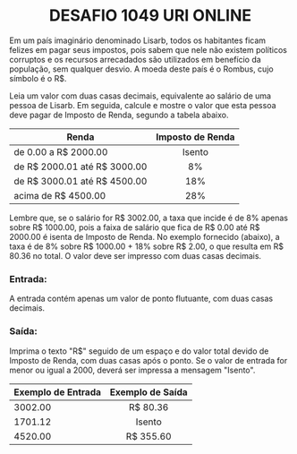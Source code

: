 <center><h1>DESAFIO 1049 URI ONLINE</h1></center>

<p>Em um país imaginário denominado Lisarb, todos os habitantes ficam felizes em pagar seus impostos, pois sabem que nele não existem políticos corruptos e os recursos arrecadados são utilizados em benefício da população, sem qualquer desvio. A moeda deste país é o Rombus, cujo símbolo é o R$.</p>

<p>Leia um valor com duas casas decimais, equivalente ao salário de uma pessoa de Lisarb. Em seguida, calcule e mostre o valor que esta pessoa deve pagar de Imposto de Renda, segundo a tabela abaixo.</p>



| Renda                        | Imposto de Renda |
| ---------------------------- | :--------------: |
| de 0.00 a R$ 2000.00         |      Isento      |
| de R$ 2000.01 até R$ 3000.00 |        8%        |
| de R$ 3000.01 até R$ 4500.00 |       18%        |
| acima de R$ 4500.00          |       28%        |

<p>Lembre que, se o salário for R$ 3002.00, a taxa que incide é de 8% apenas sobre R$ 1000.00, pois a faixa de salário que fica de R$ 0.00 até R$ 2000.00 é isenta de Imposto de Renda. No exemplo fornecido (abaixo), a taxa é de 8% sobre R$ 1000.00 + 18% sobre R$ 2.00, o que resulta em R$ 80.36 no total. O valor deve ser impresso com duas casas decimais.</p>

<h3>Entrada:</h3>

<p>A entrada contém apenas um valor de ponto flutuante, com duas casas decimais.</p>

<h3>Saída:</h3>

<p>Imprima o texto "R$" seguido de um espaço e do valor total devido de Imposto de Renda, com duas casas após o ponto. Se o valor de entrada for menor ou igual a 2000, deverá ser impressa a mensagem "Isento".</p>

| Exemplo de Entrada | Exemplo de Saída |
| ------------------ | :--------------: |
| 3002.00            |     R$ 80.36     |
| 1701.12            |      Isento      |
| 4520.00            |    R$ 355.60     |

